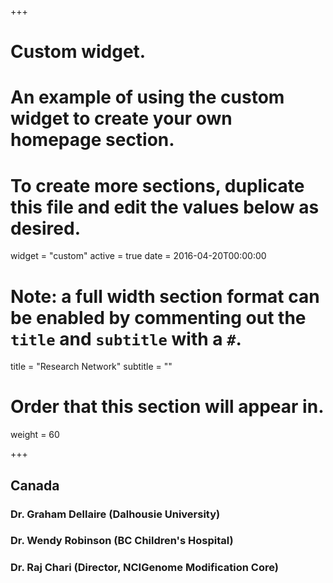 +++
# Custom widget.
# An example of using the custom widget to create your own homepage section.
# To create more sections, duplicate this file and edit the values below as desired.
widget = "custom"
active = true
date = 2016-04-20T00:00:00

# Note: a full width section format can be enabled by commenting out the `title` and `subtitle` with a `#`.
title = "Research Network"
subtitle = ""

# Order that this section will appear in.
weight = 60

+++  

## Canada

### Dr. Graham Dellaire (Dalhousie University)
### Dr. Wendy Robinson (BC Children's Hospital)
### Dr. Raj Chari (Director, NCIGenome Modification Core)
